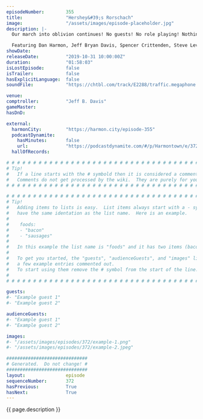 ```yaml
---
episodeNumber:        355
title:                "Hershey&#39;s Rorschach"
image:                "/assets/images/episode-placeholder.jpg"
description: |-
  Our march into oblivion continues! No guests! No role playing! Nothing to lose! It's worth mentioning Spencer is feeling pretty sassy this episode and it shows.

  Featuring Dan Harmon, Jeff Bryan Davis, Spencer Crittenden, Steve Levy, and Rob Schrab.
showDate:             
releaseDate:          "2019-10-31 10:00:00Z"
duration:             "01:58:03"
isLostEpisode:        false
isTrailer:            false
hasExplicitLanguage:  false
soundFile:            "https://chtbl.com/track/E2288/traffic.megaphone.fm/STA7209937866.mp3?updated=1596573050"

venue:                
comptroller:          "Jeff B. Davis"
gameMaster:           
hasDnD:               

external:
  harmonCity:         "https://harmon.city/episode-355"
  podcastDynamite:
    hasMinutes:       false
    url:              "https://podcastdynamite.com/#/p/Harmontown/e/372/355"
  hallOfRecords:      

# # # # # # # # # # # # # # # # # # # # # # # # # # # # # # # # # # # # # # # # # # # # #
# Tip!
#   If a line starts with the # symbold then it is considered a comment.
#   Comments do not get processed by the wiki.  They are purely for your information.
# # # # # # # # # # # # # # # # # # # # # # # # # # # # # # # # # # # # # # # # # # # # #

# # # # # # # # # # # # # # # # # # # # # # # # # # # # # # # # # # # # # # # # # # # # #
# Tip!
#   Adding items to lists is easy.  List items always start with a - symbol and have
#   have the same identation as the list name.  Here is an example.
#
#    foods:
#    - "bacon"
#    - "sausages"
#
#   In this example the list name is "foods" and it has two items (bacon, and sausages).
#
#   To get you started, the "guests", "audienceGuests", and "images" lists below have
#   a few example entries commented out.
#   To start using them remove the # symbol from the start of the line.
#
# # # # # # # # # # # # # # # # # # # # # # # # # # # # # # # # # # # # # # # # # # # # #

guests:
#- "Example guest 1"
#- "Example guest 2"

audienceGuests:
#- "Example guest 1"
#- "Example guest 2"

images:
#- "/assets/images/episodes/372/example-1.png"
#- "/assets/images/episodes/372/example-2.jpeg"

##############################
# Generated.  Do not change! #
##############################
layout:               episode
sequenceNumber:       372
hasPrevious:          True
hasNext:              True
---
```


<!-- The episode description will be rendered here -->
{{ page.description }}

<!-- Add your content BELOW here -->
<!-- vvvvvvvvvvvvvvvvvvvvvvvvvvv -->




<!-- ^^^^^^^^^^^^^^^^^^^^^^^^^^^ -->
<!-- Add your content ABOVE here -->

<!-- The episode gallery will be rendered here -->